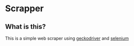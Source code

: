 # Scrapper

## What is this?

This is a simple web scraper using [geckodriver](https://github.com/mozilla/geckodriver) and [selenium](https://www.selenium.dev/)

